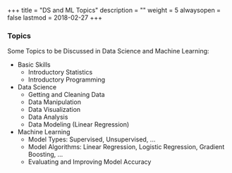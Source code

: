 +++
title = "DS and ML Topics"
description = ""
weight = 5
alwaysopen = false
lastmod = 2018-02-27
+++

### Topics

Some Topics to be Discussed in Data Science and Machine Learning:

- Basic Skills
  - Introductory Statistics
  - Introductory Programming
- Data Science
  - Getting and Cleaning Data
  - Data Manipulation
  - Data Visualization
  - Data Analysis
  - Data Modeling (Linear Regression)
- Machine Learning
  - Model Types: Supervised, Unsupervised, ...
  - Model Algorithms: Linear Regression, Logistic Regression, Gradient Boosting, ...
  - Evaluating and Improving Model Accuracy

